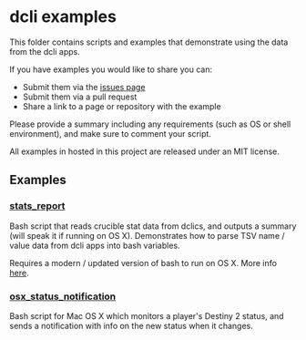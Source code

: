# dcli examples

This folder contains scripts and examples that demonstrate using the data from the dcli apps.

If you have examples you would like to share you can:
* Submit them via the [issues page](https://github.com/mikechambers/dcli/issues)
* Submit them via a pull request
* Share a link to a page or repository with the example

Please provide a summary including any requirements (such as OS or shell environment), and make sure to comment your script.

All examples in hosted in this project are released under an MIT license.

## Examples

### [stats_report](stats_report)

Bash script that reads crucible stat data from dclics, and outputs a summary (will speak it if running on OS X). Demonstrates how to parse TSV name / value data from dcli apps into bash variables.

Requires a modern / updated version of bash to run on OS X. More info [here](https://itnext.io/upgrading-bash-on-macos-7138bd1066ba).

### [osx_status_notification](osx_status_notification)

Bash script for Mac OS X which monitors a player's Destiny 2 status, and sends a notification with info on the new status when it changes.